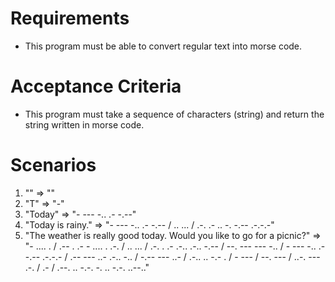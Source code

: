 # Requirements

- This program must be able to convert regular text into morse code.

# Acceptance Criteria

- This program must take a sequence of characters (string) and return the string written in morse code.

# Scenarios

1. "" => ""
2. "T" => "-"
3. "Today" => "- --- -.. .- -.--"
4. "Today is rainy." => "- --- -.. .- -.-- / .. ... / .-. .- .. -. -.-- .-.-.-"
5. "The weather is really good today. Would you like to go for a picnic?" => "- .... . / .-- . .- - .... . .-. / .. ... / .-. . .- .-.. .-.. -.-- / --. --- --- -.. / - --- -.. .- -.-- .-.-.- / .-- --- ..- .-.. -.. / -.-- --- ..- / .-.. .. -.- . / - --- / --. --- / ..-. --- .-. / .- / .--. .. -.-. -. .. -.-. ..--.."
